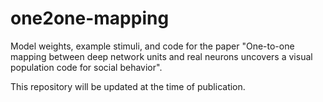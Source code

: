 # one2one-mapping
Model weights, example stimuli, and code for the paper "One-to-one mapping between deep network units and real neurons uncovers a visual population code for social behavior".

This repository will be updated at the time of publication.
